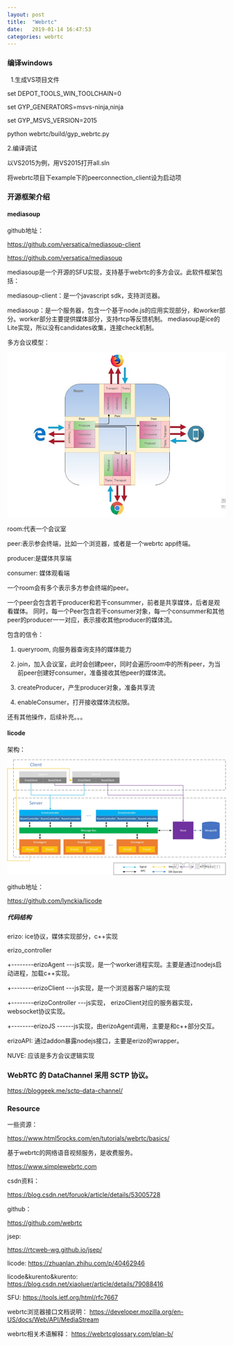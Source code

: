 ```yaml
---
layout: post
title:  "Webrtc"
date:   2019-01-14 16:47:53
categories: webrtc
---
```


### 编译windows
 
1.生成VS项目文件 

set DEPOT_TOOLS_WIN_TOOLCHAIN=0 

set GYP_GENERATORS=msvs-ninja,ninja 

set GYP_MSVS_VERSION=2015 

python webrtc/build/gyp_webrtc.py

2.编译调试 

以VS2015为例，用VS2015打开all.sln 

将webrtc项目下example下的peerconnection_client设为启动项

### 开源框架介绍

#### mediasoup

github地址：

https://github.com/versatica/mediasoup-client

https://github.com/versatica/mediasoup

mediasoup是一个开源的SFU实现，支持基于webrtc的多方会议。此软件框架包括：

mediasoup-client：是一个javascript sdk，支持浏览器。

mediasoup：是一个服务器，包含一个基于node.js的应用实现部分，和worker部分。worker部分主要提供媒体部分，支持rtcp等反馈机制。
mediasoup是ice的Lite实现，所以没有candidates收集，连接check机制。

多方会议模型：

![mediasoup](./mediasoup.jpg)

room:代表一个会议室

peer:表示参会终端，比如一个浏览器，或者是一个webrtc app终端。

producer:是媒体共享端

consumer: 媒体观看端

一个room会有多个表示多方参会终端的peer。

一个peer会包含若干producer和若干consummer，前者是共享媒体，后者是观看媒体。
同时，每一个Peer包含若干consumer对象，每一个consummer和其他peer的producer一一对应，表示接收其他producer的媒体流。

包含的信令：

1. queryroom, 向服务器查询支持的媒体能力

2. join，加入会议室，此时会创建peer，同时会遍历room中的所有peer，为当前peer创建好consumer，准备接收其他peer的媒体流。

2. createProducer，产生producer对象，准备共享流

3. enableConsumer，打开接收媒体流权限。

还有其他操作，后续补充。。。

#### licode

架构：

![erizo](https://github.com/haska1025/haska1025.github.io/blob/master/_posts/erizo.jpg)

github地址：

https://github.com/lynckia/licode

##### 代码结构

erizo: ice协议，媒体实现部分，c++实现

erizo_controller

   +--------erizoAgent ---js实现，是一个worker进程实现。主要是通过nodejs启动进程，加载c++实现。
   
   +--------erizoClient ---js实现，是一个浏览器客户端的实现
   
   +--------erizoController ---js实现， erizoClient对应的服务器实现，websocket协议实现。
   
   +--------erizoJS ------js实现，由erizoAgent调用，主要是和c++部分交互。
   
erizoAPI: 通过addon暴露nodejs接口，主要是erizo的wrapper。

NUVE: 应该是多方会议逻辑实现

### WebRTC 的 DataChannel 采用 SCTP 协议。

https://bloggeek.me/sctp-data-channel/


### Resource

一些资源：

https://www.html5rocks.com/en/tutorials/webrtc/basics/

基于webrtc的网络语音视频服务，是收费服务。

https://www.simplewebrtc.com

csdn资料：

https://blog.csdn.net/foruok/article/details/53005728

github：

https://github.com/webrtc


jsep:

https://rtcweb-wg.github.io/jsep/



licode:
https://zhuanlan.zhihu.com/p/40462946

licode&kurento&kurento:
https://blog.csdn.net/xiaoluer/article/details/79088416

SFU:
https://tools.ietf.org/html/rfc7667

webrtc浏览器接口文档说明：
https://developer.mozilla.org/en-US/docs/Web/API/MediaStream

webrtc相关术语解释：
https://webrtcglossary.com/plan-b/
